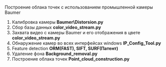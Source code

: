 Построение облака точек с использованием промышленной камеры Baumer 
1. Калибровка камеры **Baumer\Distorsion.py**
2. Сбор базы данных **color_video_stream.py**
3. Захвата видео с камеры Baumer и его отображения в цвете **color_video_stream.py**
4. Обнаружение камер во всех интерфейсах windows **IP_Config_Tool.py**
5. Feature detection **ORM(FAST), SIFT, SURF(Патент)**
6. Удаление фона **Background_removal.py**
7. Построение облака точек **Point_cloud_construction.py**
